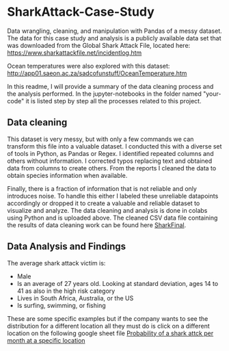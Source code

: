 # SharkAttack-Case-Study
Data wrangling, cleaning, and manipulation with Pandas of a messy dataset. The data for this case study and analysis is a publicly available data set that was downloaded from the Global Shark Attack File, located here:
https://www.sharkattackfile.net/incidentlog.htm

Ocean temperatures were also explored with this dataset:
http://app01.saeon.ac.za/sadcofunstuff/OceanTemperature.htm

In this readme, I will provide a summary of the data cleaning process and the analysis performed. In the jupyter-notebooks in the folder named "your-code" it is listed step by step all the processes related to this project.

## Data cleaning
This dataset is very messy, but with only a few commands we can transform this file into a valuable dataset. I conducted this with a diverse set of tools in Python, as Pandas or
Regex. I identified repeated columns and others without information. I corrected typos replacing text and obtained data from columns to create others. From the reports I cleaned
the data to obtain species information when available.

Finally, there is a fraction of information that is not reliable and only introduces noise. To handle this either I labeled these unreliable datapoints accordingly or dropped it
to create a valuable and reliable dataset to visualize and analyze.
The data cleaning and analysis is done in colabs using Python and is uploaded above.
The cleaned CSV data file containing the results of data cleaning work can be found here [SharkFinal](https://docs.google.com/spreadsheets/d/1ytCxojjigYY7uCxVjRAgMfmGrsOn0ePP5CxGJy8YhK4/edit?usp=sharing).


## Data Analysis and Findings
The average shark attack victim is:
- Male
- Is an average of 27 years old. Looking at standard deviation, ages 14 to 41 as also in the high risk category
- Lives in South Africa, Australia, or the US
- Is surfing, swimming, or fishing

These are some specific examples but if the company wants to see the distribution for a different location all they must do is click on a different location on the following
google sheet file [Probability of a shark attck per month at a specific location](https://docs.google.com/spreadsheets/d/1iMG16n99fP-HJ9bOfDyxXg9TdrTcnU8aMio3eWB1Geo/edit?usp=sharing)


